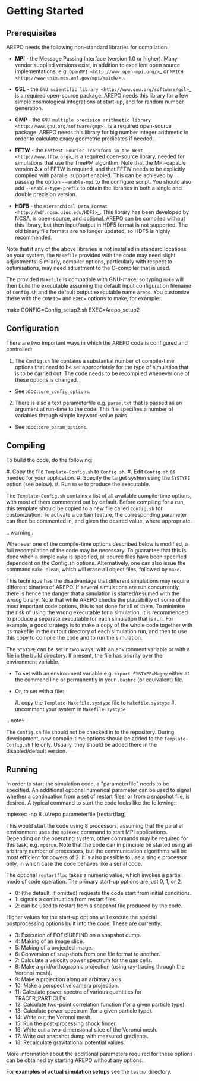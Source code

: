 
Getting Started
===============

Prerequisites
-------------

AREPO needs the following non-standard libraries for compilation:

* **MPI** - the Message Passing Interface (version 1.0 or higher). Many vendor supplied versions 
  exist, in addition to excellent open source implementations, e.g.
  `OpenMPI <http://www.open-mpi.org/>`_ or 
  `MPICH <http://www-unix.mcs.anl.gov/mpi/mpich/>`_.

* **GSL** - the `GNU scientific library <http://www.gnu.org/software/gsl>`_  is a required 
  open-source package. AREPO needs this library for a few simple cosmological integrations at 
  start-up, and for random number generation.

* **GMP** - the `GNU multiple precision arithmetic library <http://www.gnu.org/software/gmp>`_. 
  is a required open-source package. AREPO needs this library for big number integer arithmetic 
  in order to calculate exacy geometric predicates if needed.

* **FFTW** - the `Fastest Fourier Transform in the West <http://www.fftw.org>`_ is a required 
  open-source library, needed for simulations that use the TreePM algorithm. Note that the
  MPI-capable version **3.x** of FFTW is required, and that FFTW needs to be explicitly compiled 
  with parallel support enabled.  This can be achieved by passing the option ``--enable-mpi`` to 
  the configure script. You should also add ``--enable-type-prefix`` to obtain the libraries in 
  both a single and double precision version.

* **HDF5** - the `Hierarchical Data Format <http://hdf.ncsa.uiuc.edu/HDF5>`_. This library has 
  been developed by NCSA, is open-source, and optional. AREPO can be compiled without this library, 
  but then input/output in HDF5 format is not supported. The old binary file formats are no longer 
  updated, so HDF5 is highly recommended.

Note that if any of the above libraries is not installed in standard locations on your system, the 
``Makefile`` provided with the code may need slight adjustments. Similarly, compiler options,
particularly with respect to optimisations, may need adjustment to the
C-compiler that is used. 

The provided ``Makefile`` is compatible with GNU-make, so typing ``make`` will then build the 
executable assuming the default input configuration filename of ``Config.sh`` and the default 
output executable name ``Arepo``. You customize these with the ``CONFIG=`` and ``EXEC=`` options 
to make, for example::

  make CONFIG=Config_setup2.sh EXEC=Arepo_setup2


Configuration
-------------

There are two important ways in which the AREPO code is configured and controlled:

1. The ``Config.sh`` file contains a substantial number of compile-time options that need to be set 
appropriately for the type of simulation that is to be carried out. The code needs to be
recompiled whenever one of these options is changed.

* See :doc:`core_config_options`.

2. There is also a text parameterfile e.g. ``param.txt`` that is passed as an argument at run-time 
to the code. This file specifies a number of variables through simple keyword-value pairs.

* See :doc:`core_param_options`.


Compiling
---------

To build the code, do the following:

#. Copy the file ``Template-Config.sh`` to ``Config.sh``.
#. Edit ``Config.sh`` as needed for your application.
#. Specify the target system using the ``SYSTYPE`` option (see below).
#. Run ``make`` to produce the executable.

The ``Template-Config.sh`` contains a list of all available compile-time options, with most 
of them commented out by default. Before compiling for a run, this template should be copied to a
new file called ``Config.sh`` for customziation. To activate a certain feature, the corresponding 
parameter can then be commented in, and given the desired value, where appropriate. 

.. warning::

  Whenever one of the compile-time options described below is modified, a full 
  recompilation of the code may be necessary. To guarantee that this is done when a simple ``make`` is
  specified, all source files have been specified dependent on the Config.sh options. Alternatively, 
  one can also issue the command ``make clean``, which will erase all object files, followed by ``make``.

This technique has the disadvantage that different simulations may require different 
binaries of AREPO. If several simulations are run concurrently, there is hence the danger that a
simulation is started/resumed with the *wrong* binary. Note that while AREPO checks the plausibility 
of some of the most important code options, this is not done for all of them. To minimise the risk of 
using the wrong executable for a simulation, it is recommended to produce a separate executable for 
each simulation that is run. For example, a good strategy is to make a copy of the whole code together 
with its makefile in the output directory of each simulation run, and then to use this copy to compile 
the code and to run the simulation.

The ``SYSTYPE`` can be set in two ways, with an environment variable or with a file in the 
build directory. If present, the file has priority over the environment variable.

* To set with an environment variable e.g. ``export SYSTYPE=Magny`` either at the command 
  line or permanently in your ``.bashrc`` (or equivalent) file.

* Or, to set with a file:

  #. copy the ``Template-Makefile.systype`` file to ``Makefile.systype``
  #. uncomment your system in ``Makefile.systype``

.. note::

  The ``Config.sh`` file should not be checked in to the repository. During development, 
  new compile-time options should be added to the ``Template-Config.sh`` file only. Usually, they 
  should be added there in the disabled/default version.


Running
-------

In order to start the simulation code, a "parameterfile" needs to be specified. An additional 
optional numerical parameter can be used to signal whether a continuation from a set of restart 
files, or from a snapshot file, is desired. A typical command to start the code looks like
the following::

  mpiexec -np 8 ./Arepo parameterfile [restartflag]

This would start the code using 8 processors, assuming that the parallel environment uses the 
``mpiexec`` command to start MPI applications. Depending on the operating system, other commands 
may be required for this task, e.g. ``mpirun``. Note that the code can in principle be started 
using an arbitrary number of processors, but the communication algorithms will be most efficient for
powers of 2. It is also possible to use a single processor only, in which case the code behaves 
like a serial code.

The optional ``restartflag`` takes a numeric value, which invokes a partial mode of code operation. 
The primary start-up options are just 0, 1, or 2. 

* 0: (the default, if omitted) requests the code start from initial conditions.
* 1: signals a continuation from restart files.
* 2: can be used to restart from a snapshot file produced by the code.

Higher values for the start-up options will execute the special postprocessing options built into 
the code. These are currently:

* 3: Execution of FOF/SUBFIND on a snapshot dump.
* 4: Making of an image slice.
* 5: Making of a projected image.
* 6: Conversion of snapshots from one file format to another.
* 7: Calculate a velocity power spectrum for the gas cells.
* 8: Make a grid/orthographic projection (using ray-tracing through the Voronoi mesh).
* 9: Make a projection along an arbitrary axis.
* 10: Make a perspective camera projection.
* 11: Calculate power spectra of various quantities for TRACER_PARTICLEs.
* 12: Calculate two-point correlation function (for a given particle type).
* 13: Calculate power spectrum (for a given particle type).
* 14: Write out the Voronoi mesh.
* 15: Run the post-processing shock finder.
* 16: Write out a two-dimensional slice of the Voronoi mesh.
* 17: Write out snapshot dump with measured gradients.
* 18: Recalculate gravitational potential values.

More information about the additional parameters required for these options can be obtained by 
starting AREPO without any options.

For **examples of actual simulation setups** see the ``tests/`` directory.

